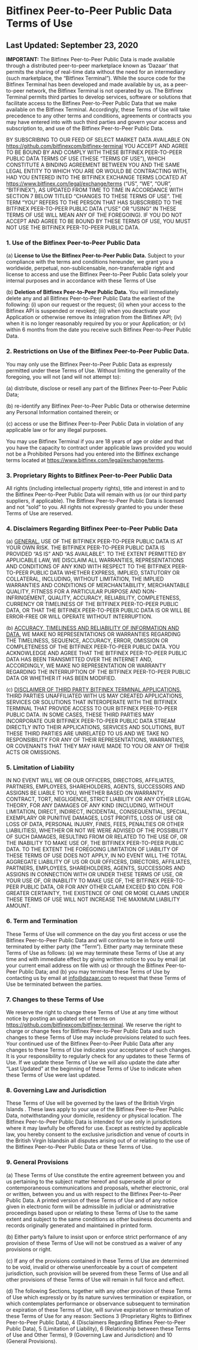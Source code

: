 # Bitfinex Peer-to-Peer Public Data Terms of Use

## Last Updated: September 23, 2020

**IMPORTANT:** The Bitfinex Peer-to-Peer Public Data is made available through a distributed peer-to-peer marketplace known as ‘Dazaar’ that permits the sharing of real-time data without the need for an intermediary (such marketplace, the “Bitfinex Terminal”). While the source code for the Bitfinex Terminal has been developed and made available by us, as a peer-to-peer network, the Bitfinex Terminal is not operated by us. The Bitfinex Terminal permits third parties to develop services, software or solutions that facilitate access to the Bitfinex Peer-to-Peer Public Data that we make available on the Bitfinex Terminal. Accordingly, these Terms of Use will take precedence to any other terms and conditions, agreements or contracts you may have entered into with such third parties and govern your access and subscription to, and use of the Bitfinex Peer-to-Peer Public Data.

BY SUBSCRIBING TO OUR FEED OF SELECT MARKET DATA AVAILABLE ON https://github.com/bitfinexcom/bitfinex-terminal YOU ACCEPT AND AGREE TO BE BOUND BY AND COMPLY WITH THESE BITFINEX PEER-TO-PEER PUBLIC DATA TERMS OF USE (THESE “TERMS OF USE”), WHICH CONSTITUTE A BINDING AGREEMENT BETWEEN YOU AND THE SAME LEGAL ENTITY TO WHICH YOU ARE OR WOULD BE CONTRACTING WITH, HAD YOU ENTERED INTO THE BITFINEX EXCHANGE TERMS LOCATED AT https://www.bitfinex.com/legal/exchange/terms (“US”, “WE”, “OUR”, “BITFINEX”), AS UPDATED FROM TIME TO TIME IN ACCORDANCE WITH SECTION 7 BELOW TITLED “CHANGES TO THESE TERMS OF USE”. THE TERM “YOU” REFERS TO THE PERSON THAT HAS SUBSCRIBED TO THE BITFINEX PEER-TO-PEER PUBLIC DATA  (“USE” OR “USING” IN THESE TERMS OF USE WILL MEAN ANY OF THE FOREGOING). IF YOU DO NOT ACCEPT AND AGREE TO BE BOUND BY THESE TERMS OF USE, YOU MUST NOT USE THE BITFINEX PEER-TO-PEER PUBLIC DATA.

### 1. Use of the Bitfinex Peer-to-Peer Public Data

(a) **License to Use the Bitfinex Peer-to-Peer Public Data.** Subject to your compliance with the terms and conditions hereunder, we grant you a worldwide, perpetual, non-sublicensable, non-transferrable right and license to access and use the Bitfinex Peer-to-Peer Public Data solely your internal purposes and in accordance with these Terms of Use

(b) **Deletion of Bitfinex Peer-to-Peer Public Data.** You will immediately delete any and all Bitfinex Peer-to-Peer Public Data the earliest of the following: (i) upon our request or the request; (ii) when your access to the Bitfinex API is suspended or revoked; (iii) when you deactivate your Application or otherwise remove its integration from the Bitfinex API; (iv) when it is no longer reasonably required by you or your Application; or (v) within 6 months from the date you receive such Bitfinex Peer-to-Peer Public Data.

### 2. Restrictions on Use of the Bitfinex Peer-to-Peer Public Data.

You may only use the Bitfinex Peer-to-Peer Public Data as expressly permitted under these Terms of Use. Without limiting the generality of the foregoing, you will not (and will not attempt to):

(a) distribute, disclose or resell any part of the Bitfinex Peer-to-Peer Public Data;

(b) re-identify any Bitfinex Peer-to-Peer Public Data or otherwise determine any Personal Information contained therein; or

(c) access or use the Bitfinex Peer-to-Peer Public Data in violation of any applicable law or for any illegal purposes.

You may use Bitfinex Terminal if you are 18 years of age or older and that you have the capacity to contract under applicable laws provided you would not be a Prohibited Persons had you entered into the Bitfinex exchange terms located at https://www.bitfinex.com/legal/exchange/terms.

### 3. Proprietary Rights to Bitfinex Peer-to-Peer Public Data

All rights (including intellectual property rights), title and interest in and to the Bitfinex Peer-to-Peer Public Data will remain with us (or our third party suppliers, if applicable). The Bitfinex Peer-to-Peer Public Data is licensed and not “sold” to you. All rights not expressly granted to you under these Terms of Use are reserved.

### 4. Disclaimers Regarding Bitfinex Peer-to-Peer Public Data

(a) <u>GENERAL.</u> USE OF THE BITFINEX PEER-TO-PEER PUBLIC DATA IS AT YOUR OWN RISK. THE BITFINEX PEER-TO-PEER PUBLIC DATA IS PROVIDED “AS IS” AND “AS AVAILABLE”. TO THE EXTENT PERMITTED BY APPLICABLE LAW, WE DISCLAIM ALL WARRANTIES, REPRESENTATIONS AND CONDITIONS OF ANY KIND WITH RESPECT TO THE BITFINEX PEER-TO-PEER PUBLIC DATA WHETHER EXPRESS, IMPLIED, STATUTORY OR COLLATERAL, INCLUDING, WITHOUT LIMITATION, THE IMPLIED WARRANTIES AND CONDITIONS OF MERCHANTABILITY, MERCHANTABLE QUALITY, FITNESS FOR A PARTICULAR PURPOSE AND NON-INFRINGEMENT, QUALITY, ACCURACY, RELIABILITY, COMPLETENESS, CURRENCY OR TIMELINESS OF THE BITFINEX PEER-TO-PEER PUBLIC DATA, OR THAT THE BITFINEX PEER-TO-PEER PUBLIC DATA IS OR WILL BE ERROR-FREE OR WILL OPERATE WITHOUT INTERRUPTION.

(b) <u>ACCURACY, TIMELINESS AND RELIABILITY OF INFORMATION AND DATA.</u> WE MAKE NO REPRESENTATIONS OR WARRANTIES REGARDING THE TIMELINESS, SEQUENCE, ACCURACY, ERROR, OMISSION OR COMPLETENESS OF THE BITFINEX PEER-TO-PEER PUBLIC DATA.  YOU ACKNOWLEDGE AND AGREE THAT THE BITFINEX PEER-TO-PEER PUBLIC DATA HAS BEEN TRANSMITTED OVER THE INTERNET AND, ACCORDINGLY, WE MAKE NO REPRESENTATION OR WARRANTY REGARDING THE INTERRUPTION OF THE BITFINEX PEER-TO-PEER PUBLIC DATA OR WHETHER IT HAS BEEN MODIFIED.

(c) <u>DISCLAIMER OF THIRD PARTY BITFINEX TERMINAL APPLICATIONS.</u> THIRD PARTIES UNAFFILIATED WITH US MAY CREATED APPLICATIONS, SERVICES OR SOLUTIONS THAT INTEROPERATE WITH THE BITFINEX TERMINAL THAT PROVIDE ACCESS TO OUR BITFINEX PEER-TO-PEER PUBLIC DATA. IN SOME CASES, THESE THIRD PARTIES MAY INCORPORATE OUR BITFINEX PEER-TO-PEER PUBLIC DATA STREAM DIRECTLY INTO THEIR APPLICATIONS, SERVICES AND SOLUTIONS, BUT THESE THIRD PARTIES ARE UNRELATED TO US AND WE TAKE NO RESPONSIBILITY FOR ANY OF THEIR REPRESENTATIONS, WARRANTIES, OR COVENANTS THAT THEY MAY HAVE MADE TO YOU OR ANY OF THEIR ACTS OR OMISSIONS.

### 5. Limitation of Liability

IN NO EVENT WILL WE OR OUR OFFICERS, DIRECTORS, AFFILIATES, PARTNERS, EMPLOYEES, SHAREHOLDERS, AGENTS, SUCCESSORS AND ASSIGNS BE LIABLE TO YOU, WHETHER BASED ON WARRANTY, CONTRACT, TORT, NEGLIGENCE, STRICT LIABILITY OR ANY OTHER LEGAL THEORY, FOR ANY DAMAGES OF ANY KIND (INCLUDING, WITHOUT LIMITATION, DIRECT, INDIRECT, INCIDENTAL, CONSEQUENTIAL, SPECIAL, EXEMPLARY OR PUNITIVE DAMAGES, LOST PROFITS, LOSS OF USE OR LOSS OF DATA, PERSONAL INJURY, FINES, FEES, PENALTIES OR OTHER LIABILITIES), WHETHER OR NOT WE WERE ADVISED OF THE POSSIBILITY OF SUCH DAMAGES, RESULTING FROM OR RELATED TO THE USE OF, OR THE INABILITY TO MAKE USE OF, THE BITFINEX PEER-TO-PEER PUBLIC DATA. TO THE EXTENT THE FOREGOING LIMITATION OF LIABILITY OF THESE TERMS OF USE DOES NOT APPLY, IN NO EVENT WILL THE TOTAL AGGREGATE LIABILITY OF US OR OUR OFFICERS, DIRECTORS, AFFILIATES, PARTNERS, EMPLOYEES, SHAREHOLDERS, AGENTS, SUCCESSORS AND ASSIGNS IN CONNECTION WITH OR UNDER THESE TERMS OF USE, OR YOUR USE OF, OR INABILITY TO MAKE USE OF, THE BITFINEX PEER-TO-PEER PUBLIC DATA, OR FOR ANY OTHER CLAIM EXCEED $10 CDN. FOR GREATER CERTAINTY, THE EXISTENCE OF ONE OR MORE CLAIMS UNDER THESE TERMS OF USE WILL NOT INCREASE THE MAXIMUM LIABILITY AMOUNT.

### 6. Term and Termination

These Terms of Use will commence on the day you first access or use the Bitfinex Peer-to-Peer Public Data and will continue to be in force until terminated by either party (the “Term”). Either party may terminate these Terms of Use as follows: (a) we may terminate these Terms of Use at any time and with immediate effect by giving written notice to you by email (at your current email address on file with us) or through the Bitfinex Peer-to-Peer Public Data; and (b) you may terminate these Terms of Use by contacting us by email at info@dazaar.com to request that these Terms of Use be terminated between the parties.

### 7. Changes to these Terms of Use

We reserve the right to change these Terms of Use at any time without notice by posting an updated set of terms on https://github.com/bitfinexcom/bitfinex-terminal. We reserve the right to charge or change fees for Bitfinex Peer-to-Peer Public Data and such changes to these Terms of Use may include provisions related to such fees. Your continued use of the Bitfinex Peer-to-Peer Public Data after any changes to these Terms of Use indicates your acceptance of such changes. It is your responsibility to regularly check for any updates to these Terms of Use. If we update these Terms of Use we will also update the date after “Last Updated” at the beginning of these Terms of Use to indicate when these Terms of Use were last updated.

### 8. Governing Law and Jurisdiction

These Terms of Use will be governed by the laws of the British Virgin Islands . These laws apply to your use of the Bitfinex Peer-to-Peer Public Data, notwithstanding your domicile, residency or physical location. The Bitfinex Peer-to-Peer Public Data is intended for use only in jurisdictions where it may lawfully be offered for use. Except as restricted by applicable law, you hereby consent to the exclusive jurisdiction and venue of courts in the British Virgin Islandsin all disputes arising out of or relating to the use of the Bitfinex Peer-to-Peer Public Data or these Terms of Use.

### 9. General Provisions

(a) These Terms of Use constitute the entire agreement between you and us pertaining to the subject matter hereof and supersede all prior or contemporaneous communications and proposals, whether electronic, oral or written, between you and us with respect to the Bitfinex Peer-to-Peer Public Data. A printed version of these Terms of Use and of any notice given in electronic form will be admissible in judicial or administrative proceedings based upon or relating to these Terms of Use to the same extent and subject to the same conditions as other business documents and records originally generated and maintained in printed form.

(b) Either party’s failure to insist upon or enforce strict performance of any provision of these Terms of Use will not be construed as a waiver of any provisions or right.

(c) If any of the provisions contained in these Terms of Use are determined to be void, invalid or otherwise unenforceable by a court of competent jurisdiction, such provision will be severed from these Terms of Use and all other provisions of these Terms of Use will remain in full force and effect.

(d) The following Sections, together with any other provision of these Terms of Use which expressly or by its nature survives termination or expiration, or which contemplates performance or observance subsequent to termination or expiration of these Terms of Use, will survive expiration or termination of these Terms of Use for any reason: Sections 3 (Proprietary Rights to Bitfinex Peer-to-Peer Public Data), 4 (Disclaimers Regarding Bitfinex Peer-to-Peer Public Data), 5 (Limitation of Liability), 6 (Relationship between these Terms of Use and Other Terms), 9 (Governing Law and Jurisdiction) and 10 (General Provisions).
